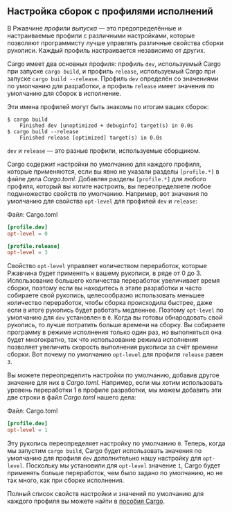 ## Настройка сборок с профилями исполнений

В Ржавчине *профили выпуска* — это предопределённые и настраиваемые профили с различными настройками, которые позволяют программисту лучше управлять различные свойства сборки рукописи. Каждый профиль настраивается независимо от других.

Cargo имеет два основных профиля: профиль `dev`, используемый Cargo при запуске `cargo build`, и профиль `release`, используемый Cargo при запуске `cargo build --release`. Профиль `dev` определён со значениями по умолчанию для разработки, а профиль `release` имеет значения по умолчанию для сборок в исполнение.

Эти имена профилей могут быть знакомы по итогам ваших сборок:

<!-- manual-regeneration
anywhere, run:
cargo build
cargo build --release
and ensure output below is accurate
-->

```console
$ cargo build
    Finished dev [unoptimized + debuginfo] target(s) in 0.0s
$ cargo build --release
    Finished release [optimized] target(s) in 0.0s
```

`dev` и `release` — это разные профили, используемые сборщиком.

Cargo содержит настройки по умолчанию для каждого профиля, которые применяются, если вы явно не указали разделы `[profile.*]` в файле дела *Cargo.toml*. Добавляя разделы `[profile.*]` для любого профиля, который вы хотите настроить, вы переопределяете любое подмножество свойств по умолчанию. Например, вот значения по умолчанию для свойства `opt-level` для профилей `dev` и `release`:

<span class="filename">Файл: Cargo.toml</span>

```toml
[profile.dev]
opt-level = 0

[profile.release]
opt-level = 3
```

Свойство `opt-level` управляет количеством переработок, которые Ржавчина будет применять к вашему рукописи, в ряде от 0 до 3. Использование большего количества переработок увеличивает время сборки, поэтому если вы находитесь в этапе разработки и часто собираете свой рукопись, целесообразно использовать меньшее количество переработок, чтобы сборка происходила быстрее, даже если в итоге рукопись будет работать медленнее. Поэтому `opt-level` по умолчанию для `dev` установлен в `0`. Когда вы готовы обнародовать свой рукопись, то лучше потратить больше времени на сборку. Вы собираете программу в режиме исполнения только один раз, но выполняться она будет многократно, так что использование режима исполнения позволяет увеличить скорость выполнения рукописи за счёт времени сборки. Вот почему по умолчанию `opt-level` для профиля `release` равен `3`.

Вы можете переопределить настройки по умолчанию, добавив другое значение для них в *Cargo.toml*. Например, если мы хотим использовать уровень переработки 1 в профиле разработки, мы можем добавить эти две строки в файл *Cargo.toml* нашего дела:

<span class="filename">Файл: Cargo.toml</span>

```toml
[profile.dev]
opt-level = 1
```

Эту рукопись переопределяет настройку по умолчанию `0`. Теперь, когда мы запустим `cargo build`, Cargo будет использовать значения по умолчанию для профиля `dev` дополнительно нашу настройку для `opt-level`. Поскольку мы установили для `opt-level` значение `1`, Cargo будет применять больше переработок, чем было задано по умолчанию, но не так много, как при сборке исполнения.

Полный список свойств настройки и значений по умолчанию для каждого профиля вы можете найти в [пособия Cargo](https://doc.rust-lang.org/cargo/reference/profiles.html).
